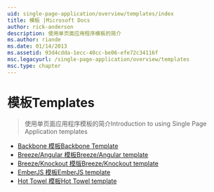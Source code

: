 ```yaml
---
uid: single-page-application/overview/templates/index
title: 模板 |Microsoft Docs
author: rick-anderson
description: 使用单页面应用程序模板的简介
ms.author: riande
ms.date: 01/14/2013
ms.assetid: 93d4cdda-1ecc-40cc-be06-efe72c34116f
msc.legacyurl: /single-page-application/overview/templates
msc.type: chapter
---
```

<a name="templates"></a><span data-ttu-id="4082e-103">模板</span><span class="sxs-lookup"><span data-stu-id="4082e-103">Templates</span></span>
====================
> <span data-ttu-id="4082e-104">使用单页面应用程序模板的简介</span><span class="sxs-lookup"><span data-stu-id="4082e-104">Introduction to using Single Page Application templates</span></span>


- [<span data-ttu-id="4082e-105">Backbone 模板</span><span class="sxs-lookup"><span data-stu-id="4082e-105">Backbone Template</span></span>](backbonejs-template.md)
- [<span data-ttu-id="4082e-106">Breeze/Angular 模板</span><span class="sxs-lookup"><span data-stu-id="4082e-106">Breeze/Angular template</span></span>](breezeangular-template.md)
- [<span data-ttu-id="4082e-107">Breeze/Knockout 模版</span><span class="sxs-lookup"><span data-stu-id="4082e-107">Breeze/Knockout template</span></span>](breezeknockout-template.md)
- [<span data-ttu-id="4082e-108">EmberJS 模板</span><span class="sxs-lookup"><span data-stu-id="4082e-108">EmberJS template</span></span>](emberjs-template.md)
- [<span data-ttu-id="4082e-109">Hot Towel 模板</span><span class="sxs-lookup"><span data-stu-id="4082e-109">Hot Towel template</span></span>](hottowel-template.md)
